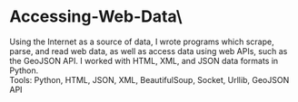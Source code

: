 # Accessing-Web-Data\
Using the Internet as a source of data, I wrote programs which scrape, parse, and read web data, as well as access data using web APIs, such as the GeoJSON API. I worked with HTML, XML, and JSON data formats in Python.\
Tools: Python, HTML, JSON, XML, BeautifulSoup, Socket, Urllib, GeoJSON API
